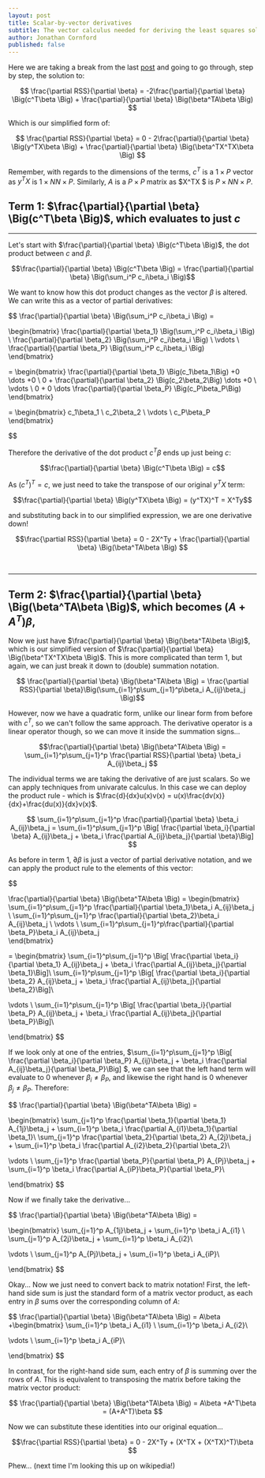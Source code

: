 ```yaml
---
layout: post
title: Scalar-by-vector derivatives
subtitle: The vector calculus needed for deriving the least squares solution
author: Jonathan Cornford
published: false
---
```


Here we are taking a break from the last [post](../2017-02-07-least-squares-for-dummies) and going to go through, step by step, the solution to:

$$ \frac{\partial RSS}{\partial \beta} = -2\frac{\partial}{\partial \beta} \Big(c^T\beta \Big) + \frac{\partial}{\partial \beta} \Big(\beta^TA\beta \Big) $$

Which is our simplified form of:

$$ \frac{\partial RSS}{\partial \beta} = 0 - 2\frac{\partial}{\partial \beta} \Big(y^TX\beta \Big) + \frac{\partial}{\partial \beta} \Big(\beta^TX^TX\beta \Big) $$

Remember, with regards to the dimensions of the terms, $c^T$ is a $1\times P$ vector
 as $y^TX$ is $1\times N N\times P$. Similarly, $A$ is a $P\times P$ matrix as $X^TX \$ is
 $P\times N N \times P$. 
<br>

## Term 1:  $\frac{\partial}{\partial \beta} \Big(c^T\beta \Big)$, which evaluates to just $c$

---

Let's start with $\frac{\partial}{\partial \beta} \Big(c^T\beta \Big)$, the dot product between $c$ and $\beta$. 

$$\frac{\partial}{\partial \beta} \Big(c^T\beta \Big) =  \frac{\partial}{\partial \beta} \Big(\sum_i^P c_i\beta_i \Big)$$

We want to know how this dot product changes as the vector $\beta$ is altered. We can write this as a vector of partial derivatives:

$$
\frac{\partial}{\partial \beta} \Big(\sum_i^P c_i\beta_i \Big) = 

\begin{bmatrix}
 \frac{\partial}{\partial \beta_1} \Big(\sum_i^P c_i\beta_i \Big)  \\
 \frac{\partial}{\partial \beta_2} \Big(\sum_i^P c_i\beta_i \Big)   \\
  \vdots \\
  \frac{\partial}{\partial \beta_P} \Big(\sum_i^P c_i\beta_i \Big)  
\end{bmatrix}

= \begin{bmatrix}
 \frac{\partial}{\partial \beta_1} \Big(c_1\beta_1\Big) +0 \dots +0   \\
 0 + \frac{\partial}{\partial \beta_2} \Big(c_2\beta_2\Big)  \dots +0    \\
  \vdots \\
 0 + 0 \dots  \frac{\partial}{\partial \beta_P} \Big(c_P\beta_P\Big)  
\end{bmatrix}

= \begin{bmatrix}
 c_1\beta_1  \\
 c_2\beta_2 \\
  \vdots \\
 c_P\beta_P 
\end{bmatrix}

$$

Therefore the derivative of the dot product $c^T\beta$ ends up just being $c$:

$$\frac{\partial}{\partial \beta} \Big(c^T\beta \Big) =  c$$

As $(c^T)^T = c$, we just need to take the transpose of our original $y^TX$ term:

$$\frac{\partial}{\partial \beta} \Big(y^TX\beta \Big) =  (y^TX)^T = X^Ty$$

and substituting back in to our simplified expression, we are one derivative down!

$$\frac{\partial RSS}{\partial \beta} = 0 - 2X^Ty + \frac{\partial}{\partial \beta} \Big(\beta^TA\beta \Big) $$

<br>

---


## Term 2:  $\frac{\partial}{\partial \beta} \Big(\beta^TA\beta \Big)$, which becomes $(A+A^T)\beta$,
Now we just have $\frac{\partial}{\partial \beta} \Big(\beta^TA\beta \Big)$, which is our simplified version
of $\frac{\partial}{\partial \beta} \Big(\beta^TX^TX\beta \Big)$. This is more complicated than term 1, but
again, we can just break it down to (double) summation notation.

$$ \frac{\partial}{\partial \beta} \Big(\beta^TA\beta \Big) =
\frac{\partial RSS}{\partial \beta}\Big(\sum_{i=1}^p\sum_{j=1}^p\beta_i A_{ij}\beta_j \Big)$$

However, now we have a quadratic form, unlike our linear form from before with $c^T$, so we can't follow the same approach. 
The derivative operator is a linear operator though, so we can move it inside the summation signs...

$$\frac{\partial}{\partial \beta} \Big(\beta^TA\beta \Big) =
 \sum_{i=1}^p\sum_{j=1}^p \frac{\partial RSS}{\partial \beta} \beta_i A_{ij}\beta_j $$

The individual terms we are taking the derivative of are just scalars. So we can apply techniques from univarate calculus.
In this case we can deploy the product rule - which is $\frac{d}{dx}u(x)v(x) = u(x)\frac{dv(x)}{dx}+\frac{du(x)}{dx}v(x)$.

$$
\sum_{i=1}^p\sum_{j=1}^p \frac{\partial}{\partial \beta} \beta_i A_{ij}\beta_j = 
\sum_{i=1}^p\sum_{j=1}^p \Big[ \frac{\partial \beta_i}{\partial \beta} A_{ij}\beta_j + \beta_i \frac{\partial A_{ij}\beta_j}{\partial \beta}\Big] $$

As before in term 1, $\partial\beta$ is just a vector of partial derivative notation, and we can apply the product rule to the elements of this vector:

$$

\frac{\partial}{\partial \beta} \Big(\beta^TA\beta \Big) =
\begin{bmatrix}
  \sum_{i=1}^p\sum_{j=1}^p \frac{\partial}{\partial \beta_1}\beta_i A_{ij}\beta_j   \\
 \sum_{i=1}^p\sum_{j=1}^p \frac{\partial}{\partial \beta_2}\beta_i A_{ij}\beta_j    \\
  \vdots \\
   \sum_{i=1}^p\sum_{j=1}^p\frac{\partial}{\partial \beta_P}\beta_i A_{ij}\beta_j  
\end{bmatrix}

= \begin{bmatrix}
\sum_{i=1}^p\sum_{j=1}^p \Big[ \frac{\partial \beta_i}{\partial \beta_1} A_{ij}\beta_j + \beta_i \frac{\partial A_{ij}\beta_j}{\partial \beta_1}\Big]\\
\sum_{i=1}^p\sum_{j=1}^p \Big[ \frac{\partial \beta_i}{\partial \beta_2} A_{ij}\beta_j + \beta_i \frac{\partial A_{ij}\beta_j}{\partial \beta_2}\Big]\\

 \vdots \\
\sum_{i=1}^p\sum_{j=1}^p \Big[ \frac{\partial \beta_i}{\partial \beta_P} A_{ij}\beta_j + \beta_i \frac{\partial A_{ij}\beta_j}{\partial \beta_P}\Big]\\

\end{bmatrix}
$$

If we look only at one of the entries, $\sum_{i=1}^p\sum_{j=1}^p \Big[ \frac{\partial \beta_i}{\partial \beta_P} A_{ij}\beta_j + \beta_i \frac{\partial A_{ij}\beta_j}{\partial \beta_P}\Big]
$, we can see that the left hand term will evaluate to 0 whenever $\beta_i \neq \beta_P$, and likewise the right hand is 0 whenever $\beta_j \neq \beta_P$. Therefore:

$$ \frac{\partial}{\partial \beta} \Big(\beta^TA\beta \Big) =

\begin{bmatrix}
\sum_{j=1}^p \frac{\partial \beta_1}{\partial \beta_1} A_{1j}\beta_j + \sum_{i=1}^p \beta_i \frac{\partial A_{i1}\beta_1}{\partial \beta_1}\\
\sum_{j=1}^p \frac{\partial \beta_2}{\partial \beta_2} A_{2j}\beta_j + \sum_{i=1}^p \beta_i \frac{\partial A_{i2}\beta_2}{\partial \beta_2}\\

 \vdots \\
\sum_{j=1}^p \frac{\partial \beta_P}{\partial \beta_P} A_{Pj}\beta_j + \sum_{i=1}^p \beta_i \frac{\partial A_{iP}\beta_P}{\partial \beta_P}\\

\end{bmatrix}
$$

Now if we finally take the derivative...

$$
\frac{\partial}{\partial \beta} \Big(\beta^TA\beta \Big) =

\begin{bmatrix}
\sum_{j=1}^p A_{1j}\beta_j + \sum_{i=1}^p \beta_i A_{i1} \\
\sum_{j=1}^p A_{2j}\beta_j + \sum_{i=1}^p \beta_i A_{i2}\\

 \vdots \\
\sum_{j=1}^p A_{Pj}\beta_j + \sum_{i=1}^p \beta_i A_{iP}\\

\end{bmatrix}
$$


Okay... Now we just need to convert back to matrix notation! First, the left-hand side sum is just the standard form of
a matrix vector product, as each entry in $\beta$ sums over the corresponding column of $A$:

$$
\frac{\partial}{\partial \beta} \Big(\beta^TA\beta \Big) =
A\beta  +\begin{bmatrix}
 \sum_{i=1}^p \beta_i A_{i1} \\
\sum_{i=1}^p \beta_i A_{i2}\\

 \vdots \\
 \sum_{i=1}^p \beta_i A_{iP}\\

\end{bmatrix}
$$

In contrast, for the right-hand side sum, each entry of $\beta$ is summing over the rows of $A$. This is equivalent to transposing the matrix
before taking the 
matrix vector product:

$$
\frac{\partial}{\partial \beta} \Big(\beta^TA\beta \Big) =
A\beta  +A^T\beta = (A+A^T)\beta
$$
 
Now we can substitute these identities into our original equation...

$$\frac{\partial RSS}{\partial \beta} = 0 - 2X^Ty + (X^TX + (X^TX)^T)\beta $$

Phew... (next time I'm looking this up on wikipedia!)
